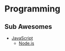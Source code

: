 # Programming

## Sub Awesomes

* [JavaScript](javascript/index.md)
  * [Node.js](javascript/node.md)

